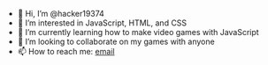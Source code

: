 - 👋 Hi, I’m @hacker19374
- 👀 I’m interested in JavaScript, HTML, and CSS
- 🌱 I’m currently learning how to make video games with JavaScript
- 💞️ I’m looking to collaborate on my games with anyone
- 📫 How to reach me: [email](mailto:tylerstech84@gmail.com)

<!---
hacker19374/hacker19374 is a ✨ special ✨ repository because its `README.md` (this file) appears on your GitHub profile.
You can click the Preview link to take a look at your changes.
--->
